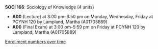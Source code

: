 **SOCI 166**: Sociology of Knowledge (4 units)

- **A00** (Lecture) at 3:00 pm–3:50 pm on Monday, Wednesday, Friday at PCYNH 120 by Lampland, Martha (A01705889)
- **A00** (Final Exam) at 3:00 pm–5:59 pm on Friday at PCYNH 120 by Lampland, Martha (A01705889)

[Enrollment numbers over time](./SOCI166.tsv)
